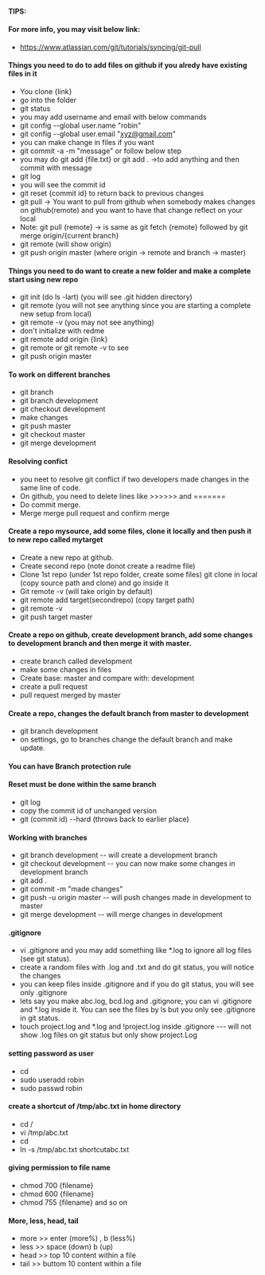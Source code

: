 #### TIPS:
#### For more info, you may visit below link:
  * https://www.atlassian.com/git/tutorials/syncing/git-pull
#### Things you need to do to add files on github if you alredy have existing files in it
  * You clone {link}
  * go into the folder
  * git status
  * you may add username and email with below commands
  * git config --global user.name "robin"
  * git config --global user.email "xyz@gmail.com"
  * you can make change in files if you want
  * git commit -a -m "message" or follow below step
  * you may do git add {file.txt} or git add . ->to add anything and then commit with message
  * git log 
  * you will see the commit id
  * git reset {commit id} to return back to previous changes
  * git pull -> You want to pull from github when somebody makes changes on github(remote) and you want to have that change reflect on your local
  * Note: git pull {remote} -> is same as git fetch {remote} followed by git merge origin/{current branch}
  * git remote (will show origin)
  * git push origin master (where origin -> remote and branch -> master)
  
#### Things you need to do want to create a new folder and make a complete start using new repo
  * git init (do ls -lart) (you will see .git hidden directory)
  * git remote (you will not see anything since you are starting a complete new setup from local)
  * git remote -v (you may not see anything)
  * don't initialize with redme
  * git remote add origin {link}
  * git remote or git remote -v to see
  * git push origin master 
#### To work on different branches
  * git branch
  * git branch development
  * git checkout development
  * make changes
  * git push master
  * git checkout master
  * git merge development
#### Resolving confict
  * you neet to resolve git conflict if two developers made changes in the same line of code.
  * On github, you need to delete lines like >>>>>> and =======
  * Do commit merge.
  * Merge merge pull request and confirm merge
  
#### Create a repo mysource, add some files, clone it locally and then push it to  new repo called mytarget
  * Create a new repo at github.
  * Create second repo (note donot create a readme file)
  * Clone 1st repo (under 1st repo folder, create some files) git clone in local (copy source path and clone) and go inside it
  * Git remote -v (will take origin by default)
  * git remote add target(secondrepo) (copy target path)
  * git remote -v
  * git push target master
  


#### Create a repo on github, create development branch, add some changes to development branch and then merge it with master.
  * create branch called development
  * make some changes in files
  * Create base: master and compare with: development
  * create a pull request 
  * pull request merged by master

#### Create a repo, changes the default branch from master to development
  * git branch development
  * on settings, go to branches change the default branch and make update.
#### You can have Branch protection  rule 
#### Reset must be done within the same branch
  * git log
  * copy the commit id of unchanged version
  * git (commit id) --hard (throws back to earlier place)
#### Working with branches
  * git branch development -- will create a development branch
  * git checkout development -- you can now make some changes in development branch
  * git add .
  * git commit -m "made changes"
  * git push -u origin master -- will push changes made in development to master
  * git merge development -- will merge changes in development
#### .gitignore
  * vi .gitignore and you may add something like *.log to ignore all log files (see git status).
  * create a random files with .log and .txt and do git status, you will notice the changes
  * you can keep files inside .gitignore and if you do git status, you will see only .gitignore 
  * lets say you make abc.log, bcd.log and .gitignore; you can vi .gitignore and *.log inside it. You can see the files by ls but you only see .gitignore in git status. 
  * touch project.log and *.log and !project.log inside .gitignore --- will not show .log files on git status but only show project.Log
#### setting password as user
  * cd 
  * sudo useradd robin
  * sudo passwd robin
#### create a shortcut of /tmp/abc.txt in home directory
  * cd /
  * vi /tmp/abc.txt
  * cd
  * ln -s /tmp/abc.txt shortcutabc.txt
#### giving permission to file name
  * chmod 700 {filename}
  * chmod 600 {filename}
  * chmod 755 {filename} and so on
#### More, less, head, tail
  * more >> enter (more%) , b (less%)
  * less >> space (down) b (up)
  * head >> top 10 content within a file
  * tail >> buttom 10 content within a file 
